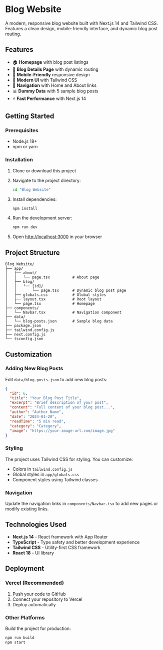# Blog Website

A modern, responsive blog website built with Next.js 14 and Tailwind CSS. Features a clean design, mobile-friendly interface, and dynamic blog post routing.

## Features

- 🏠 **Homepage** with blog post listings
- 📝 **Blog Details Page** with dynamic routing
- 📱 **Mobile-Friendly** responsive design
- 🎨 **Modern UI** with Tailwind CSS
- 🧭 **Navigation** with Home and About links
- 📊 **Dummy Data** with 5 sample blog posts
- ⚡ **Fast Performance** with Next.js 14

## Getting Started

### Prerequisites

- Node.js 18+ 
- npm or yarn

### Installation

1. Clone or download this project
2. Navigate to the project directory:
   ```bash
   cd "Blog Website"
   ```

3. Install dependencies:
   ```bash
   npm install
   ```

4. Run the development server:
   ```bash
   npm run dev
   ```

5. Open [http://localhost:3000](http://localhost:3000) in your browser

## Project Structure

```
Blog Website/
├── app/
│   ├── about/
│   │   └── page.tsx          # About page
│   ├── blog/
│   │   └── [id]/
│   │       └── page.tsx      # Dynamic blog post page
│   ├── globals.css           # Global styles
│   ├── layout.tsx            # Root layout
│   └── page.tsx              # Homepage
├── components/
│   └── Navbar.tsx            # Navigation component
├── data/
│   └── blog-posts.json       # Sample blog data
├── package.json
├── tailwind.config.js
├── next.config.js
└── tsconfig.json
```

## Customization

### Adding New Blog Posts

Edit `data/blog-posts.json` to add new blog posts:

```json
{
  "id": 6,
  "title": "Your Blog Post Title",
  "excerpt": "Brief description of your post",
  "content": "Full content of your blog post...",
  "author": "Author Name",
  "date": "2024-01-20",
  "readTime": "5 min read",
  "category": "Category",
  "image": "https://your-image-url.com/image.jpg"
}
```

### Styling

The project uses Tailwind CSS for styling. You can customize:

- Colors in `tailwind.config.js`
- Global styles in `app/globals.css`
- Component styles using Tailwind classes

### Navigation

Update the navigation links in `components/Navbar.tsx` to add new pages or modify existing links.

## Technologies Used

- **Next.js 14** - React framework with App Router
- **TypeScript** - Type safety and better development experience
- **Tailwind CSS** - Utility-first CSS framework
- **React 18** - UI library

## Deployment

### Vercel (Recommended)

1. Push your code to GitHub
2. Connect your repository to Vercel
3. Deploy automatically

### Other Platforms

Build the project for production:

```bash
npm run build
npm start
```
